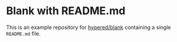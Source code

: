 # Blank with README.md

This is an example repository for
[hypered/blank](https://github.com/hypered/blank) containing a single
`README.md` file.
